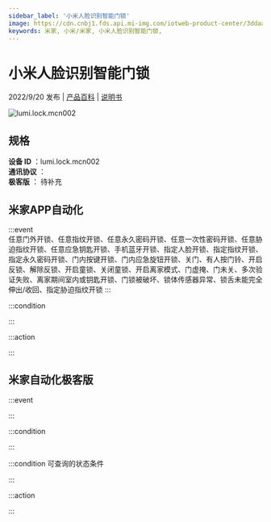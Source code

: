 ```yaml
---
sidebar_label: '小米人脸识别智能门锁'
image: https://cdn.cnbj1.fds.api.mi-img.com/iotweb-product-center/3ddaa31f4802e00bdb733a5751c90b80_1657782725755.png?GalaxyAccessKeyId=AKVGLQWBOVIRQ3XLEW&Expires=9223372036854775807&Signature=ez+5Nkcb1XHUmMiBU+ldYDJ4PEo=
keywords: 米家, 小米/米家, 小米人脸识别智能门锁, 
---
```

# 小米人脸识别智能门锁

2022/9/20 发布 | [产品百科](https://home.mi.com/webapp/content/baike/product/index.html?model=lumi.lock.mcn002/) | [说明书](https://home.mi.com/views/introduction.html?model=lumi.lock.mcn002&region=cn)

![lumi.lock.mcn002](https://cdn.cnbj1.fds.api.mi-img.com/iotweb-product-center/3ddaa31f4802e00bdb733a5751c90b80_1657782725755.png?GalaxyAccessKeyId=AKVGLQWBOVIRQ3XLEW&Expires=9223372036854775807&Signature=ez+5Nkcb1XHUmMiBU+ldYDJ4PEo=)

## 规格  
> 
**设备 ID** ：lumi.lock.mcn002  
**通讯协议** ：  
**极客版**  ： 待补充 


## 米家APP自动化  

:::event  
任意门外开锁、任意指纹开锁、任意永久密码开锁、任意一次性密码开锁、任意胁迫指纹开锁、任意应急钥匙开锁、手机蓝牙开锁、指定人脸开锁、指定指纹开锁、指定永久密码开锁、门内按键开锁、门内应急旋钮开锁、关门、有人按门铃、开启反锁、解除反锁、开启童锁、关闭童锁、开启离家模式、门虚掩、门未关、多次验证失败、离家期间室内或钥匙开锁、门锁被破坏、锁体传感器异常、锁舌未能完全伸出/收回、指定胁迫指纹开锁
:::

:::condition  

:::

:::action   

:::

## 米家自动化极客版  

:::event  

:::

:::condition  

:::

:::condition 可查询的状态条件  

:::

:::action  

:::

        
